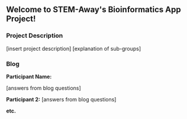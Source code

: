 ## Welcome to STEM-Away's Bioinformatics App Project!

### Project Description

[insert project description]
[explanation of sub-groups]

### Blog

**Participant Name:**

[answers from blog questions]

**Participant 2:**
[answers from blog questions]

**etc.**
